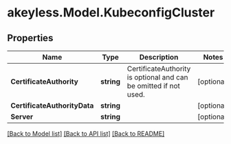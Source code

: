 # akeyless.Model.KubeconfigCluster

## Properties

Name | Type | Description | Notes
------------ | ------------- | ------------- | -------------
**CertificateAuthority** | **string** | CertificateAuthority is optional and can be omitted if not used. | [optional] 
**CertificateAuthorityData** | **string** |  | [optional] 
**Server** | **string** |  | [optional] 

[[Back to Model list]](../README.md#documentation-for-models) [[Back to API list]](../README.md#documentation-for-api-endpoints) [[Back to README]](../README.md)

